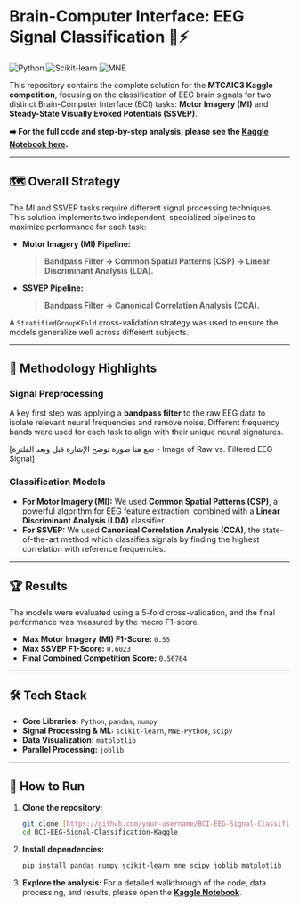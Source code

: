 # Brain-Computer Interface: EEG Signal Classification 🧠⚡️

![Python](https://img.shields.io/badge/Python-3.9-blue.svg?style=for-the-badge&logo=python)
![Scikit-learn](https://img.shields.io/badge/scikit--learn-1.3-orange?style=for-the-badge&logo=scikit-learn)
![MNE](https://img.shields.io/badge/MNE-1.5-blueviolet?style=for-the-badge)

This repository contains the complete solution for the **MTCAIC3 Kaggle competition**, focusing on the classification of EEG brain signals for two distinct Brain-Computer Interface (BCI) tasks: **Motor Imagery (MI)** and **Steady-State Visually Evoked Potentials (SSVEP)**.

**➡️ For the full code and step-by-step analysis, please see the [Kaggle Notebook here](رابط-النوت-بوك-الخاص-بك-على-كاجل).**

---

## 🗺️ Overall Strategy

The MI and SSVEP tasks require different signal processing techniques. This solution implements two independent, specialized pipelines to maximize performance for each task:

* **Motor Imagery (MI) Pipeline:**
    > **Bandpass Filter → Common Spatial Patterns (CSP) → Linear Discriminant Analysis (LDA).**

* **SSVEP Pipeline:**
    > **Bandpass Filter → Canonical Correlation Analysis (CCA).**

A `StratifiedGroupKFold` cross-validation strategy was used to ensure the models generalize well across different subjects.

---

## 🔬 Methodology Highlights

### Signal Preprocessing
A key first step was applying a **bandpass filter** to the raw EEG data to isolate relevant neural frequencies and remove noise. Different frequency bands were used for each task to align with their unique neural signatures.

[ضع هنا صورة توضح الإشارة قبل وبعد الفلترة - Image of Raw vs. Filtered EEG Signal]

### Classification Models
* **For Motor Imagery (MI):** We used **Common Spatial Patterns (CSP)**, a powerful algorithm for EEG feature extraction, combined with a **Linear Discriminant Analysis (LDA)** classifier.
* **For SSVEP:** We used **Canonical Correlation Analysis (CCA)**, the state-of-the-art method which classifies signals by finding the highest correlation with reference frequencies.

---

## 🏆 Results

The models were evaluated using a 5-fold cross-validation, and the final performance was measured by the macro F1-score.

* **Max Motor Imagery (MI) F1-Score:** `0.55`
* **Max SSVEP F1-Score:** `0.6023`
* **Final Combined Competition Score:** `0.56764`

---

## 🛠️ Tech Stack

* **Core Libraries:** `Python`, `pandas`, `numpy`
* **Signal Processing & ML:** `scikit-learn`, `MNE-Python`, `scipy`
* **Data Visualization:** `matplotlib`
* **Parallel Processing:** `joblib`

---

## 🚀 How to Run

1.  **Clone the repository:**
    ```sh
    git clone [https://github.com/your-username/BCI-EEG-Signal-Classification-Kaggle.git](https://github.com/your-username/BCI-EEG-Signal-Classification-Kaggle.git)
    cd BCI-EEG-Signal-Classification-Kaggle
    ```
2.  **Install dependencies:**
    ```sh
    pip install pandas numpy scikit-learn mne scipy joblib matplotlib
    ```
3.  **Explore the analysis:**
    For a detailed walkthrough of the code, data processing, and results, please open the **[Kaggle Notebook](رابط-النوت-بوك-الخاص-بك-على-كاجل)**.
